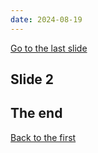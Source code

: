 ```yaml
---
date: 2024-08-19
---
```

<section>	<a href="#/grand-finale">Go to the last slide</a></section>
<section>	<h2>Slide 2</h2></section>
<section id="grand-finale">	<h2>The end</h2>	<a href="#/0">Back to the first</a></section>
